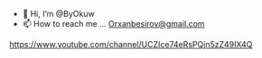 - 👋 Hi, I’m @ByOkuw
- 📫 How to reach me ... Orxanbesirov@gmail.com 

https://www.youtube.com/channel/UCZIce74eRsPQjn5zZ49IX4Q
